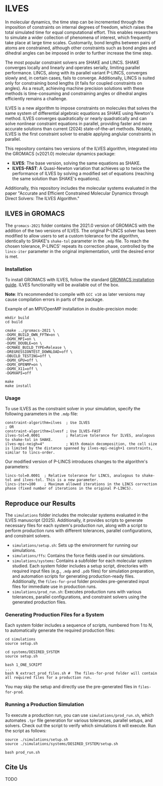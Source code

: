 # ILVES

In molecular dynamics, the time step can be incremented through the imposition of constraints on internal degrees of freedom, which raises the total simulated time for equal computational effort. This enables researchers to simulate a wider collection of phenomena of interest, which frequently take place at large time scales. Customarily, bond lengths between pairs of atoms are constrained, although other constraints such as bond angles and dihedral angles can be imposed in order to further increase the time step.

The most popular constraint solvers are SHAKE and LINCS. SHAKE converges locally and linearly and operates serially, limiting parallel performance. LINCS, along with its parallel variant P-LINCS, converges slowly and, in certain cases, fails to converge. Additionally, LINCS is suited only for constraining bond lengths (it fails for coupled constraints on angles). As a result, achieving machine precision solutions with these methods is time-consuming and constraining angles or dihedral angles efficiently remains a challenge.

ILVES is a new algorithm to impose constraints on molecules that solves the same system of differential algebraic equations as SHAKE using Newton's method. ILVES converges quadratically or nearly quadratically and can solve nonlinear constraint equations in parallel, providing faster and more accurate solutions than current (2024) state-of-the-art methods. Notably, ILVES is the first constraint solver to enable applying anglular constraints in parallel.

This repository contains two versions of the ILVES algorithm, integrated into the GROMACS (v2021.0) molecular dynamics package:
- **ILVES**: The base version, solving the same equations as SHAKE.
- **ILVES-FAST**: A Quasi-Newton variation that achieves up to twice the performance of ILVES by solving a modified set of equations (reaching the same solution than SHAKE's equations).

Additionally, this repository includes the molecular systems evaluated in the paper "Accurate and Efficient Constrained Molecular Dynamics through Direct Solvers: The ILVES Algorithm."

## ILVES in GROMACS

The `gromacs-2021` folder contains the 2021.0 version of GROMACS with the addition of the two versions of ILVES. The original P-LINCS solver has been modified to allow users to set a custom tolerance for the algorithm, identically to SHAKE's `shake-tol` parameter in the `.mdp` file. To reach the chosen tolerance, P-LINCS' repeats its correction phase, controlled by the `lincs-iter` parameter in the original implementation, until the desired error is met.

### Installation

To install GROMACS with ILVES, follow the standard [GROMACS installation guide](https://manual.gromacs.org/documentation/2021/install-guide/index.html). ILVES functionality will be available out of the box.

**Note**: It’s recommended to compile with `GCC v10` as later versions may cause compilation errors in parts of the package.

Example of an MPI/OpenMP installation in double-precision mode:
```
mkdir build
cd build

cmake ../gromacs-2021 \
-DGMX_BUILD_OWN_FFTW=on \
-DGMX_MPI=on \
-DGMX_DOUBLE=on \
-DCMAKE_BUILD_TYPE=Release \
-DREGRESSIONTEST_DOWNLOAD=off \
-DBUILD_TESTING=off \
-DGMX_GPU=off \
-DGMX_OPENMP=on \
-DGMX_X11=off \
-DGMXAPI=off

make
make install
```

### Usage

To use ILVES as the constraint solver in your simulation, specify the following parameters in the `.mdp` file:

```
constraint-algorithm=ilves  ; Use ILVES
; OR
constraint-algorithm=ilvesf ; Use ILVES-FAST
ilves-tol=0.0001            ; Relative tolerance for ILVES, analogous to shake-tol in SHAKE.
ilves-mpi-neigh=4"          ; With domain decomposition, the cell size is limited by the distance spanned by ilves-mpi-neigh+1 constraints, similar to lincs-order.
```

Our modified version of P-LINCS introduces changes to the algorithm's parameters:
```
lincs-tol=0.0001  ; Relative tolerance for LINCS, analogous to shake-tol and ilves-tol. This is a new parameter.
lincs-iter=100    ; Maximum allowed iterations in the LINCS correction phase (fixed number of iterations in the original P-LINCS).
```

## Reproduce our Results

The `simulations` folder includes the molecular systems evaluated in the ILVES manuscript (2025). Additionally, it provides scripts to generate necessary files for each system's production run, along with a script to perform production runs with different tolerances, parallel configurations, and constraint solvers.

- `simulations/setup.sh`: Sets up the environment for running our simulations.
- `simulations/ffs`: Contains the force fields used in our simulations.
- `simulations/systems`: Contains a subfolder for each molecular system studied. Each system folder includes a setup script, directories with required input files (e.g., `.mdp` and `.pdb` files) for simulation preparation, and automation scripts for generating production-ready files. Additionally, the `files-for-prod` folder provides pre-generated input files for immediate use in production runs.
- `simulations/prod_run.sh`: Executes production runs with various tolerances, parallel configurations, and constraint solvers using the generated production files.

### Generating Production Files for a System

Each system folder includes a sequence of scripts, numbered from 1 to N, to automatically generate the required production files:

```
cd simulations
source setup.sh

cd systems/DESIRED_SYSTEM
source setup.sh

bash 1_ONE_SCRIPT
...
bash N_extract_prod_files.sh #  The files-for-prod folder will contain all required files for a production run.
```

You may skip the setup and directly use the pre-generated files in `files-for-prod`.

### Running a Production Simulation

To execute a production run, you can use `simulations/prod_run.sh`, which automates `.tpr` file generation for various tolerances, parallel setups, and solvers. Check out the script to verify which simulations it will execute. Run the script as follows:

```
source ./simulations/setup.sh
source ./simulations/systems/DESIRED_SYSTEM/setup.sh

bash prod_run.sh
```

## Cite Us

TODO

